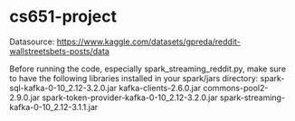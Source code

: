 # cs651-project

Datasource: https://www.kaggle.com/datasets/gpreda/reddit-wallstreetsbets-posts/data

Before running the code, especially spark_streaming_reddit.py,
make sure to have the following libraries installed in your spark/jars directory:
    spark-sql-kafka-0-10_2.12-3.2.0.jar
    kafka-clients-2.6.0.jar
    commons-pool2-2.9.0.jar
    spark-token-provider-kafka-0-10_2.12-3.2.0.jar
    spark-streaming-kafka-0-10_2.12-3.1.1.jar

